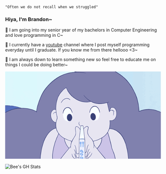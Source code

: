 `"Often we do not recall when we struggled"`

### Hiya, I'm Brandon~

🐝 I am going into my senior year of my bachelors in Computer Engineering and love programming in C~

🐝 I currently have a [youtube](https://youtube.com/@lovelytransposition?si=PNmCZkqGIJJX4uEc) channel where I post myself programming everyday until I graduate. If you know me from there hellooo <3~

🐝 I am always down to learn something new so feel free to educate me on things I could be doing better~

![Bee Reading](images/IMG_3603.gif)

![Bee's GH Stats](https://github-readme-stats.vercel.app/api?username=Love-Pengy&bg_color=8081ae&title_color=ddf7fc&text_color=f9ffff&ring_color=&ddf7fc&show_icons=true&icon_color=c8e3f3)
